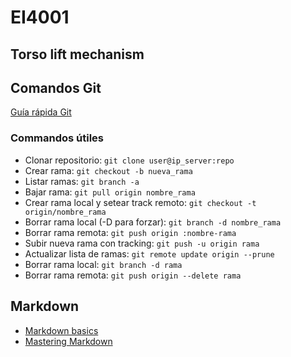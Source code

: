 # EI4001

## Torso lift mechanism

## Comandos Git

[Guía rápida Git](http://rogerdudler.github.io/git-guide/index.es.html)

### Commandos útiles

* Clonar repositorio: `git clone user@ip_server:repo`
* Crear rama: `git checkout -b nueva_rama`
* Listar ramas: `git branch -a`
* Bajar rama: `git pull origin nombre_rama`
* Crear rama local y setear track remoto: `git checkout -t origin/nombre_rama`
* Borrar rama local (-D para forzar): `git branch -d nombre_rama`
* Borrar rama remota: `git push origin :nombre-rama`
* Subir nueva rama con tracking: `git push -u origin rama`
* Actualizar lista de ramas: `git remote update origin --prune`
* Borrar rama local: `git branch -d rama`
* Borrar rama remota: `git push origin --delete rama`

## Markdown

* [Markdown basics](https://help.github.com/articles/markdown-basics/)
* [Mastering Markdown](https://guides.github.com/features/mastering-markdown/)
